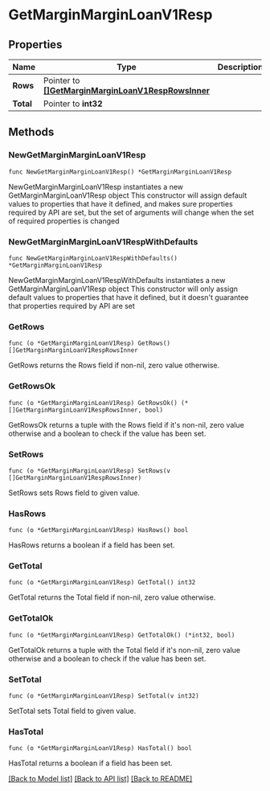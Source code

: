 # GetMarginMarginLoanV1Resp

## Properties

Name | Type | Description | Notes
------------ | ------------- | ------------- | -------------
**Rows** | Pointer to [**[]GetMarginMarginLoanV1RespRowsInner**](GetMarginMarginLoanV1RespRowsInner.md) |  | [optional] 
**Total** | Pointer to **int32** |  | [optional] 

## Methods

### NewGetMarginMarginLoanV1Resp

`func NewGetMarginMarginLoanV1Resp() *GetMarginMarginLoanV1Resp`

NewGetMarginMarginLoanV1Resp instantiates a new GetMarginMarginLoanV1Resp object
This constructor will assign default values to properties that have it defined,
and makes sure properties required by API are set, but the set of arguments
will change when the set of required properties is changed

### NewGetMarginMarginLoanV1RespWithDefaults

`func NewGetMarginMarginLoanV1RespWithDefaults() *GetMarginMarginLoanV1Resp`

NewGetMarginMarginLoanV1RespWithDefaults instantiates a new GetMarginMarginLoanV1Resp object
This constructor will only assign default values to properties that have it defined,
but it doesn't guarantee that properties required by API are set

### GetRows

`func (o *GetMarginMarginLoanV1Resp) GetRows() []GetMarginMarginLoanV1RespRowsInner`

GetRows returns the Rows field if non-nil, zero value otherwise.

### GetRowsOk

`func (o *GetMarginMarginLoanV1Resp) GetRowsOk() (*[]GetMarginMarginLoanV1RespRowsInner, bool)`

GetRowsOk returns a tuple with the Rows field if it's non-nil, zero value otherwise
and a boolean to check if the value has been set.

### SetRows

`func (o *GetMarginMarginLoanV1Resp) SetRows(v []GetMarginMarginLoanV1RespRowsInner)`

SetRows sets Rows field to given value.

### HasRows

`func (o *GetMarginMarginLoanV1Resp) HasRows() bool`

HasRows returns a boolean if a field has been set.

### GetTotal

`func (o *GetMarginMarginLoanV1Resp) GetTotal() int32`

GetTotal returns the Total field if non-nil, zero value otherwise.

### GetTotalOk

`func (o *GetMarginMarginLoanV1Resp) GetTotalOk() (*int32, bool)`

GetTotalOk returns a tuple with the Total field if it's non-nil, zero value otherwise
and a boolean to check if the value has been set.

### SetTotal

`func (o *GetMarginMarginLoanV1Resp) SetTotal(v int32)`

SetTotal sets Total field to given value.

### HasTotal

`func (o *GetMarginMarginLoanV1Resp) HasTotal() bool`

HasTotal returns a boolean if a field has been set.


[[Back to Model list]](../README.md#documentation-for-models) [[Back to API list]](../README.md#documentation-for-api-endpoints) [[Back to README]](../README.md)


